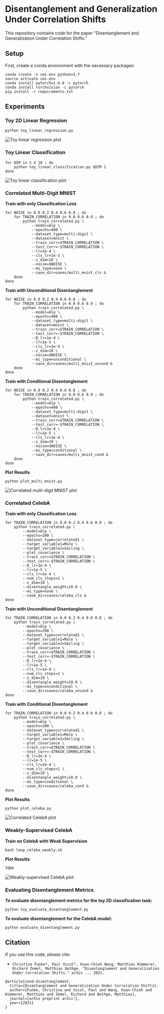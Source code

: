 # Disentanglement and Generalization Under Correlation Shifts

This repository contains code for the paper "Disentanglement and Generalization Under Correlation Shifts."

## Setup

First, create a conda environment with the necessary packages:

```
conda create -n cmi-env python=3.7
source activate cmi-env
conda install pytorch=1.6.0 -c pytorch
conda install torchvision -c pytorch
pip install -r requirements.txt
```


## Experiments

### Toy 2D Linear Regression
```
python toy_linear_regression.py
```

![Toy linear regression plot](figures/toy-linear-regression.png)


### Toy Linear Classification
```
for DIM in 2 4 10 ; do
    python toy_linear_classification.py $DIM 1
done
```

![Toy linear classification plot](figures/toy-linear-classification.png)


### Correlated Multi-Digit MNIST

**Train with only Classification Loss**
```
for NOISE in 0.0 0.2 0.4 0.6 0.8 ; do
    for TRAIN_CORRELATION in 0.0 0.6 0.9 ; do
        python train_correlated.py \
            --model=mlp \
            --epochs=400 \
            --dataset_type=multi-digit \
            --dataset=mnist \
            --train_corr=$TRAIN_CORRELATION \
            --test_corr=-$TRAIN_CORRELATION \
            --lr=1e-4 \
            --cls_lr=1e-3 \
            --z_dim=10 \
            --noise=$NOISE \
            --mi_type=none \
            --save_dir=saves/multi_mnist_cls &
    done
done
```

**Train with Unconditional Disentanglement**
```
for NOISE in 0.0 0.2 0.4 0.6 0.8 ; do
    for TRAIN_CORRELATION in 0.0 0.6 0.9 ; do
        python train_correlated.py \
            --model=mlp \
            --epochs=400 \
            --dataset_type=multi-digit \
            --dataset=mnist \
            --train_corr=$TRAIN_CORRELATION \
            --test_corr=-$TRAIN_CORRELATION \
            --D_lr=1e-4 \
            --lr=1e-5 \
            --cls_lr=1e-4 \
            --z_dim=10 \
            --noise=$NOISE \
            --mi_type=unconditional \
            --save_dir=saves/multi_mnist_uncond &
    done
done
```

**Train with Conditional Disentanglement**
```
for NOISE in 0.0 0.2 0.4 0.6 0.8 ; do
    for TRAIN_CORRELATION in 0.0 0.6 0.9 ; do
        python train_correlated.py \
            --model=mlp \
            --epochs=400 \
            --dataset_type=multi-digit \
            --dataset=mnist \
            --train_corr=$TRAIN_CORRELATION \
            --test_corr=-$TRAIN_CORRELATION \
            --D_lr=1e-4 \
            --lr=1e-5 \
            --cls_lr=1e-4 \
            --z_dim=10 \
            --noise=$NOISE \
            --mi_type=conditional \
            --save_dir=saves/multi_mnist_cond &
    done
done
```

**Plot Results**
```
python plot_multi_mnist.py
```

![Correlated multi-digit MNIST plot](figures/multi-digit-mnist.png)


### Correlated CelebA

**Train with only Classification Loss**
```
for TRAIN_CORRELATION in 0.0 0.2 0.4 0.6 0.8 ; do
	python train_correlated.py \
        --model=mlp \
        --epochs=200 \
        --dataset_type=correlated1 \
        --target_variable1=Male \
        --target_variable2=Smiling \
        --plot_covariance \
        --train_corr=$TRAIN_CORRELATION \
        --test_corr=-$TRAIN_CORRELATION \
        --D_lr=1e-4 \
        --lr=1e-5 \
        --cls_lr=1e-4 \
        --num_cls_steps=1 \
        --z_dim=10 \
        --disentangle_weight=10.0 \
        --mi_type=none \
        --save_dir=saves/celeba_cls &
done
```

**Train with Unconditional Disentanglement**
```
for TRAIN_CORRELATION in 0.0 0.2 0.4 0.6 0.8 ; do
    python train_correlated.py \
        --model=mlp \
        --epochs=200 \
        --dataset_type=correlated1 \
        --target_variable1=Male \
        --target_variable2=Smiling \
        --plot_covariance \
        --train_corr=$TRAIN_CORRELATION \
        --test_corr=-$TRAIN_CORRELATION \
        --D_lr=1e-4 \
        --lr=1e-5 \
        --cls_lr=1e-4 \
        --num_cls_steps=1 \
        --z_dim=10 \
        --disentangle_weight=10.0 \
        --mi_type=unconditional \
        --save_dir=saves/celeba_uncond &
done
```

**Train with Conditional Disentanglement**
```
for TRAIN_CORRELATION in 0.0 0.2 0.4 0.6 0.8 ; do
    python train_correlated.py \
        --model=mlp \
        --epochs=200 \
        --dataset_type=correlated1 \
        --target_variable1=Male \
        --target_variable2=Smiling \
        --plot_covariance \
        --train_corr=$TRAIN_CORRELATION \
        --test_corr=-$TRAIN_CORRELATION \
        --D_lr=1e-4 \
        --lr=1e-5 \
        --cls_lr=1e-4 \
        --num_cls_steps=1 \
        --z_dim=10 \
        --disentangle_weight=10.0 \
        --mi_type=conditional \
        --save_dir=saves/celeba_cond &
done
```

**Plot Results**
```
python plot_celeba.py
```

![Correlated CelebA plot](figures/celeba.png)


### Weakly-Supervised CelebA

**Train on CelebA with Weak Supervision**
```
bash loop_celeba_weakly.sh
```

**Plot Results**
```
TODO
```

![Weakly-supervised CelebA plot](figures/weakly-supervised-celeba.png)


### Evaluating Disentanglement Metrics

**To evaluate disentanglement metrics for the toy 2D classification task:**
```
python toy_evaluate_disentanglement.py
```


**To evaluate disentanglement for the CelebA model:**
```
python evaluate_disentanglement.py
```


## Citation

If you use this code, please cite:

* `Christina Funke*, Paul Vicol*, Kuan-Chieh Wang, Matthias Kümmerer, Richard Zemel, Matthias Bethge. "Disentanglement and Generalization Under Correlation Shifts." arXiv ... 2021.`

```
@article{cond-disentanglement,
  title={Disentanglement and Generalization Under Correlation Shifts},
  author={Funke, Christina and Vicol, Paul and Wang, Kuan-Chieh and Kümmerer, Matthias and Zemel, Richard and Bethge, Matthias},
  journal={arXiv preprint arXiv:},
  year={2021}
}
```

